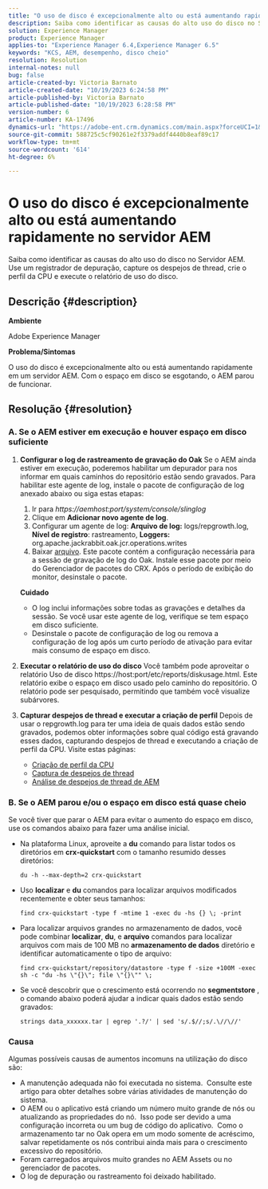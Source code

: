 ```yaml
---
title: "O uso de disco é excepcionalmente alto ou está aumentando rapidamente no Servidor AEM"
description: Saiba como identificar as causas do alto uso do disco no Servidor AEM.
solution: Experience Manager
product: Experience Manager
applies-to: "Experience Manager 6.4,Experience Manager 6.5"
keywords: "KCS, AEM, desempenho, disco cheio"
resolution: Resolution
internal-notes: null
bug: false
article-created-by: Victoria Barnato
article-created-date: "10/19/2023 6:24:58 PM"
article-published-by: Victoria Barnato
article-published-date: "10/19/2023 6:28:58 PM"
version-number: 6
article-number: KA-17496
dynamics-url: "https://adobe-ent.crm.dynamics.com/main.aspx?forceUCI=1&pagetype=entityrecord&etn=knowledgearticle&id=dd6b2ec9-ac6e-ee11-8df0-6045bd006793"
source-git-commit: 588725c5cf90261e2f3379addf4440b8eaf89c17
workflow-type: tm+mt
source-wordcount: '614'
ht-degree: 6%

---
```


# O uso do disco é excepcionalmente alto ou está aumentando rapidamente no servidor AEM


Saiba como identificar as causas do alto uso do disco no Servidor AEM. Use um registrador de depuração, capture os despejos de thread, crie o perfil da CPU e execute o relatório de uso do disco.

## Descrição {#description}


<b>Ambiente</b>

Adobe Experience Manager

<b>Problema/Sintomas</b>

O uso do disco é excepcionalmente alto ou está aumentando rapidamente em um servidor AEM. Com o espaço em disco se esgotando, o AEM parou de funcionar.




## Resolução {#resolution}


### <b>A. Se o AEM estiver em execução e houver espaço em disco suficiente</b>

1. <b>Configurar o log de rastreamento de gravação do Oak</b>    Se o AEM ainda estiver em execução, poderemos habilitar um depurador para nos informar em quais caminhos do repositório estão sendo gravados. Para habilitar este agente de log, instale o pacote de configuração de log anexado abaixo ou siga estas etapas:

   1. Ir para *https://aemhost:port/system/console/slinglog*
   2. Clique em <b>Adicionar novo agente de log</b>.
   3. Configurar um agente de log: <b>Arquivo de log:</b> logs/repgrowth.log, <b>Nível de registro</b>: rastreamento, <b>Loggers:</b> org.apache.jackrabbit.oak.jcr.operations.writes
   4. Baixar [arquivo](https://helpx.adobe.com/content/dam/help/en/experience-manager/kb/analyze-unusual-repository-growth/jcr:content/main-pars/download/log_repository_growth-1.zip).        Este pacote contém a configuração necessária para a sessão de gravação de log do Oak. Instale esse pacote por meio do Gerenciador de pacotes do CRX. Após o período de exibição do monitor, desinstale o pacote.

   <b>Cuidado</b>

   - O log inclui informações sobre todas as gravações e detalhes da sessão. Se você usar este agente de log, verifique se tem espaço em disco suficiente.
   - Desinstale o pacote de configuração de log ou remova a configuração de log após um curto período de ativação para evitar mais consumo de espaço em disco.
2. <b>Executar o relatório de uso do disco</b>    Você também pode aproveitar o relatório Uso de disco https://host:port/etc/reports/diskusage.html. Este relatório exibe o espaço em disco usado pelo caminho do repositório. O relatório pode ser pesquisado, permitindo que também você visualize subárvores.
3. <b>Capturar despejos de thread e executar a criação de perfil</b>    Depois de usar o repgrowth.log para ter uma ideia de quais dados estão sendo gravados, podemos obter informações sobre qual código está gravando esses dados, capturando despejos de thread e executando a criação de perfil da CPU. Visite estas páginas:

   - [Criação de perfil da CPU](https://experienceleague.adobe.com/docs/experience-cloud-kcs/kbarticles/KA-17499.html?lang=pt-BR)
   - [Captura de despejos de thread](https://experienceleague.adobe.com/docs/experience-cloud-kcs/kbarticles/KA-17452.html?lang=pt-BR)
   - [Análise de despejos de thread de AEM](https://experienceleague.adobe.com/docs/experience-cloud-kcs/kbarticles/KA-16458.html?lang=pt-BR)


### <b>B. Se o AEM parou e/ou o espaço em disco está quase cheio</b>

Se você tiver que parar o AEM para evitar o aumento do espaço em disco, use os comandos abaixo para fazer uma análise inicial.

- Na plataforma Linux, aproveite a <b>du</b> comando para listar todos os diretórios em <b>crx-quickstart</b> com o tamanho resumido desses diretórios:<br>

  ```
  du -h --max-depth=2 crx-quickstart
  ```


- Uso <b>localizar</b> e <b>du</b> comandos para localizar arquivos modificados recentemente e obter seus tamanhos:<br>

  ```
  find crx-quickstart -type f -mtime 1 -exec du -hs {} \; -print
  ```


- Para localizar arquivos grandes no armazenamento de dados, você pode combinar <b>localizar</b>, <b>du</b>, e <b>arquivo</b> comandos para localizar arquivos com mais de 100 MB no <b>armazenamento de dados</b> diretório e identificar automaticamente o tipo de arquivo:<br>

  ```
  find crx-quickstart/repository/datastore -type f -size +100M -exec sh -c "du -hs \"{}\"; file \"{}\"" \;
  ```


- Se você descobrir que o crescimento está ocorrendo no <b>segmentstore</b> , o comando abaixo poderá ajudar a indicar quais dados estão sendo gravados:<br>

  ```
  strings data_xxxxxx.tar | egrep '.?/' | sed 's/.$//;s/.\//\//'
  ```


### <b>Causa</b>

Algumas possíveis causas de aumentos incomuns na utilização do disco são:

- A manutenção adequada não foi executada no sistema.  Consulte este artigo para obter detalhes sobre várias atividades de manutenção do sistema.
- O AEM ou o aplicativo está criando um número muito grande de nós ou atualizando as propriedades do nó.  Isso pode ser devido a uma configuração incorreta ou um bug de código do aplicativo.  Como o armazenamento tar no Oak opera em um modo somente de acréscimo, salvar repetidamente os nós contribui ainda mais para o crescimento excessivo do repositório.
- Foram carregados arquivos muito grandes no AEM Assets ou no gerenciador de pacotes.
- O log de depuração ou rastreamento foi deixado habilitado.

